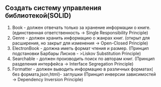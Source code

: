 ## Создать систему управления библиотекой(SOLID)
1. Book - должен отвечать только за хранение информации о книге.
(единственная ответственность -> Single Responsibility Principle)
2. Genre - должен хранить информацию о жанрах книг. (открыт для расширения,
но закрыт для изменения -> Open-Closed Principle)
3. ElectronBook - должна иметь формат чтения и размер. (Принцип подстановки
Барбары Лисков - >Liskov Substitution Principle)
4. Searchable - должен производить поиск по авторам книг. (Принцип
разделения интерфейса -> Interface Segregation Principle)
5. Formatter - должен выводить информацию в различных форматах( без
формата,json,html)- заглушки (Принцип инверсии зависимостей -> Dependency
Inversion Principle)